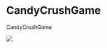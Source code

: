 # CandyCrushGame
CandyCrushGame 


<img src="https://user-images.githubusercontent.com/70886925/106362775-4eb38c80-632d-11eb-9ed5-e0357701f268.jpg" />

